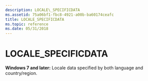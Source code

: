 ```yaml
---
description: LOCALE\_SPECIFICDATA
ms.assetid: 75a06bf1-fbc8-4921-a00b-ba60174ceafc
title: LOCALE_SPECIFICDATA
ms.topic: reference
ms.date: 05/31/2018
---
```


# LOCALE\_SPECIFICDATA

**Windows 7 and later:** Locale data specified by both language and country/region.

 

 



